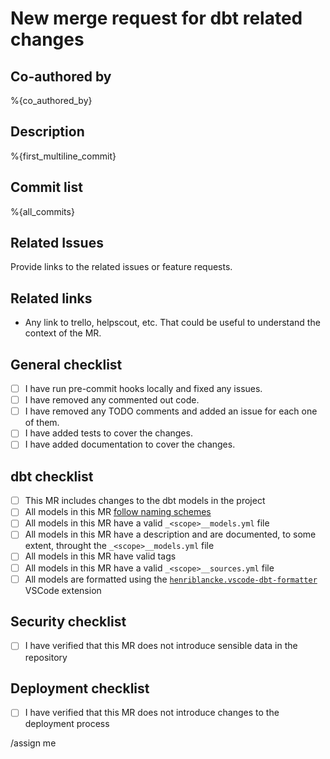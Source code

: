 # New merge request for dbt related changes

## Co-authored by

%{co_authored_by}

## Description

%{first_multiline_commit}

## Commit list

%{all_commits}

## Related Issues

Provide links to the related issues or feature requests.

## Related links

- Any link to trello, helpscout, etc. That could be useful to understand the context of the MR.

## General checklist

- [ ] I have run pre-commit hooks locally and fixed any issues.
- [ ] I have removed any commented out code.
- [ ] I have removed any TODO comments and added an issue for each one of them.
- [ ] I have added tests to cover the changes.
- [ ] I have added documentation to cover the changes.

## dbt checklist

- [ ] This MR includes changes to the dbt models in the project
- [ ] All models in this MR [follow naming schemes](outline.somenergia.coop)
- [ ] All models in this MR have a valid `_<scope>__models.yml` file
- [ ] All models in this MR have a description and are documented, to some extent, throught the `_<scope>__models.yml` file
- [ ] All models in this MR have valid tags
- [ ] All models in this MR have a valid `_<scope>__sources.yml` file
- [ ] All models are formatted using the [`henriblancke.vscode-dbt-formatter`](https://marketplace.visualstudio.com/items?itemName=henriblancke.vscode-dbt-formatter) VSCode extension

## Security checklist

- [ ] I have verified that this MR does not introduce sensible data in the repository

## Deployment checklist

- [ ] I have verified that this MR does not introduce changes to the deployment process

<!-- If this MR introduces changes to the deployment process, please describe them here. -->
<!-- ### deployment changes -->

/assign me